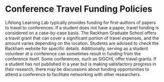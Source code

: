 # Conference Travel Funding Policies

Lifelong Learning Lab typically provides funding for first-authors of papers to travel to conferences. If a student does not have a paper, travel funding is considered on a case-by-case basis. The Rackham Graduate School offers a travel grant that can cover a significant portion of travel expenses, and the amount varies depending on the location. Students are advised to check the Rackham website for specific details. Additionally, serving as a student volunteer at a conference can sometimes result in funding from the conference itself. Some conferences, such as SIGCHI, offer travel grants. If a student has not published in a year but is making satisfactory progress in their research, there may be discussions about funding opportunities to attend a conference to facilitate networking with other researchers.
